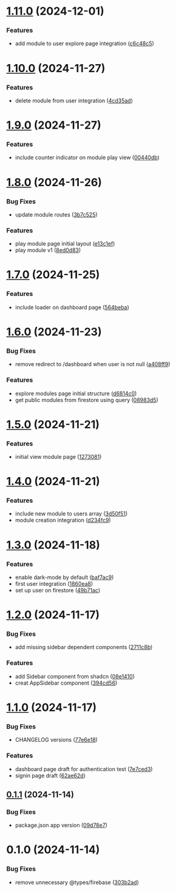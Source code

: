 # [1.11.0](https://github.com/leogrigs/easy-cards/compare/v1.10.0...v1.11.0) (2024-12-01)


### Features

* add module to user explore page integration ([c6c48c5](https://github.com/leogrigs/easy-cards/commit/c6c48c5cafe8fdfd69319ce998d4bbfbf9da17f3))

# [1.10.0](https://github.com/leogrigs/easy-cards/compare/v1.9.0...v1.10.0) (2024-11-27)


### Features

* delete module from user integration ([4cd35ad](https://github.com/leogrigs/easy-cards/commit/4cd35adb02987e8c55ee41b12e3e9d6ddbc84a96))

# [1.9.0](https://github.com/leogrigs/easy-cards/compare/v1.8.0...v1.9.0) (2024-11-27)


### Features

* include counter indicator on module play view ([00440db](https://github.com/leogrigs/easy-cards/commit/00440dbf658ee46e6f8f0f19ae75fa91c6332350))

# [1.8.0](https://github.com/leogrigs/easy-cards/compare/v1.7.0...v1.8.0) (2024-11-26)


### Bug Fixes

* update module routes ([3b7c525](https://github.com/leogrigs/easy-cards/commit/3b7c525a126cce9dddc1553c1162cfe0e819ee64))


### Features

* play module page initial layout ([e13c1ef](https://github.com/leogrigs/easy-cards/commit/e13c1efbdcbf309b11760371d6ea14999073d1f0))
* play module v1 ([8ed0d83](https://github.com/leogrigs/easy-cards/commit/8ed0d835634decf38a5f1175ea49eed2f92c8228))

# [1.7.0](https://github.com/leogrigs/easy-cards/compare/v1.6.0...v1.7.0) (2024-11-25)


### Features

* include loader on dashboard page ([564beba](https://github.com/leogrigs/easy-cards/commit/564beba081cf06ad2e3507bf52a2b5bf498b31f2))

# [1.6.0](https://github.com/leogrigs/easy-cards/compare/v1.5.0...v1.6.0) (2024-11-23)


### Bug Fixes

* remove redirect to /dashboard when user is not null ([a408ff9](https://github.com/leogrigs/easy-cards/commit/a408ff9a6655ea95ce7f02f34a20b498d8cd354c))


### Features

* explore modules page initial structure ([d6814c0](https://github.com/leogrigs/easy-cards/commit/d6814c0f77521036ebdf8097399bd72d9b31cee0))
* get public modules from firestore using query ([08983d5](https://github.com/leogrigs/easy-cards/commit/08983d5121fdb3806d6eb2f7d026058edac5cccb))

# [1.5.0](https://github.com/leogrigs/easy-cards/compare/v1.4.0...v1.5.0) (2024-11-21)


### Features

* initial view module page ([1273081](https://github.com/leogrigs/easy-cards/commit/12730814142daeb0e723dd3634feb61e4e6ff952))

# [1.4.0](https://github.com/leogrigs/easy-cards/compare/v1.3.0...v1.4.0) (2024-11-21)


### Features

* include new module to users array ([3d50f51](https://github.com/leogrigs/easy-cards/commit/3d50f51420b42d8c9d62029356f8fa8189490658))
* module creation integration ([d234fc9](https://github.com/leogrigs/easy-cards/commit/d234fc94130412994614cb14b7b874ec5a624b94))

# [1.3.0](https://github.com/leogrigs/easy-cards/compare/v1.2.0...v1.3.0) (2024-11-18)


### Features

* enable dark-mode by default ([baf7ac9](https://github.com/leogrigs/easy-cards/commit/baf7ac9d9605b1b1ef5f2bd97f3a8f909d679375))
* first user integration ([1860ea8](https://github.com/leogrigs/easy-cards/commit/1860ea8df83c7e96794c18983632f66a3dcca387))
* set up user on firestore ([49b71ac](https://github.com/leogrigs/easy-cards/commit/49b71acf49bea2791c91030b6acf542b57fd21b3))

# [1.2.0](https://github.com/leogrigs/easy-cards/compare/v1.1.0...v1.2.0) (2024-11-17)


### Bug Fixes

* add missing sidebar dependent components ([2711c8b](https://github.com/leogrigs/easy-cards/commit/2711c8bd871dd78ed692d9104c74d1bb94293401))


### Features

* add Sidebar component from shadcn ([08e1410](https://github.com/leogrigs/easy-cards/commit/08e1410bd7bf0f24e7fb9cc1897e3987bf25de37))
* creat AppSidebar component ([394cd56](https://github.com/leogrigs/easy-cards/commit/394cd564ee0010904e847a89b2c639899698a00b))

# [1.1.0](https://github.com/leogrigs/easy-cards/compare/v1.0.1...v1.1.0) (2024-11-17)


### Bug Fixes

* CHANGELOG versions ([77e6e18](https://github.com/leogrigs/easy-cards/commit/77e6e18d59216b6c6cf4b670c373fcb6d7f46dd5))


### Features

* dashboard page draft for authentication test ([7e7ced3](https://github.com/leogrigs/easy-cards/commit/7e7ced3e673e3747a6342e960f4daac987aaf377))
* signin page draft ([62ae62d](https://github.com/leogrigs/easy-cards/commit/62ae62d732dccc8b6151ad2452c1fd1093394702))

## [0.1.1](https://github.com/leogrigs/easy-cards/compare/v1.0.0...v1.0.1) (2024-11-14)

### Bug Fixes

- package.json app version ([09d78e7](https://github.com/leogrigs/easy-cards/commit/09d78e75fe7df27cce8e7edc918cc616571ee8c2))

# 0.1.0 (2024-11-14)

### Bug Fixes

- remove unnecessary @types/firebase ([303b2ad](https://github.com/leogrigs/easy-cards/commit/303b2ad01077e325d6ec0792526993dab72008ec))
